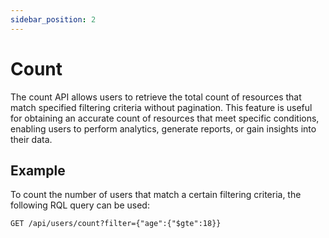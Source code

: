 ```yaml
---
sidebar_position: 2
---
```


# Count

The count API allows users to retrieve the total count of resources that match specified filtering criteria without pagination. This feature is useful for obtaining an accurate count of resources that meet specific conditions, enabling users to perform analytics, generate reports, or gain insights into their data.

## Example

To count the number of users that match a certain filtering criteria, the following RQL query can be used:

```
GET /api/users/count?filter={"age":{"$gte":18}}
```

